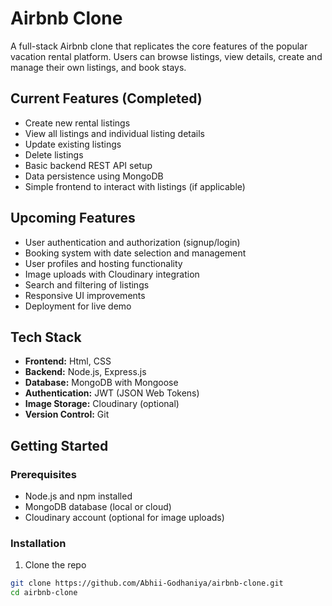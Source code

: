 # Airbnb Clone

A full-stack Airbnb clone that replicates the core features of the popular vacation rental platform. Users can browse listings, view details, create and manage their own listings, and book stays.


## Current Features (Completed)

- Create new rental listings
- View all listings and individual listing details
- Update existing listings
- Delete listings
- Basic backend REST API setup
- Data persistence using MongoDB
- Simple frontend to interact with listings (if applicable)

## Upcoming Features

- User authentication and authorization (signup/login)
- Booking system with date selection and management
- User profiles and hosting functionality
- Image uploads with Cloudinary integration
- Search and filtering of listings
- Responsive UI improvements
- Deployment for live demo

## Tech Stack

- **Frontend:** Html, CSS
- **Backend:** Node.js, Express.js
- **Database:** MongoDB with Mongoose
- **Authentication:** JWT (JSON Web Tokens)
- **Image Storage:** Cloudinary (optional)
- **Version Control:** Git

## Getting Started

### Prerequisites

- Node.js and npm installed
- MongoDB database (local or cloud)
- Cloudinary account (optional for image uploads)

### Installation

1. Clone the repo

```bash
git clone https://github.com/Abhii-Godhaniya/airbnb-clone.git
cd airbnb-clone

